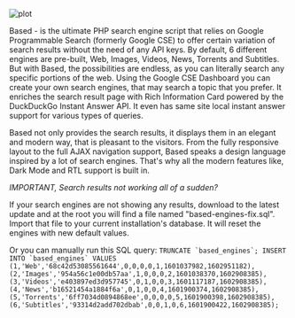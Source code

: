 ![plot](https://i.postimg.cc/SxMR5kzG/based-intro.png)

Based - is the ultimate PHP search engine script that relies on Google Programmable Search (formerly Google CSE) to offer certain variation of search results without the need of any API keys. By default, 6 different engines are pre-built, Web, Images, Videos, News, Torrents and Subtitles. But with Based, the possibilities are endless, as you can literally search any specific portions of the web. Using the Google CSE Dashboard you can create your own search engines, that may search a topic that you prefer. It enriches the search result page with Rich Information Card powered by the DuckDuckGo Instant Answer API. It even has same site local instant answer support for various types of queries.

Based not only provides the search results, it displays them in an elegant and modern way, that is pleasant to the visitors. From the fully responsive layout to the full AJAX navigation support, Based speaks a design language inspired by a lot of search engines. That's why all the modern features like, Dark Mode and RTL support is built in.

*IMPORTANT, Search results not working all of a sudden?*

If your search engines are not showing any results, download to the latest update and at the root you will find a file named "based-engines-fix.sql". Import that file to your current installation's database. It will reset the engines with new default values.

Or you can manually run this SQL query:
``TRUNCATE `based_engines`;
INSERT INTO `based_engines` VALUES (1,'Web','68c42d53085561644',0,0,0,0,1,1601037982,1602951182),(2,'Images','954a56c1e00db57aa',1,0,0,0,2,1601038370,1602908385),(3,'Videos','e403897ed3d957745',0,1,0,0,3,1601117187,1602908385),(4,'News','b16521454a1884f6a',0,1,0,0,4,1601900374,1602908385),(5,'Torrents','6ff7034d0894868ee',0,0,0,0,5,1601900398,1602908385),(6,'Subtitles','93314d2add702dbab',0,0,1,0,6,1601900422,1602908385);
``
